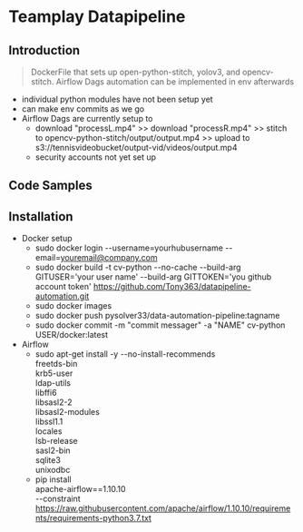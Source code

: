 # Teamplay Datapipeline

## Introduction

> DockerFile that sets up open-python-stitch, yolov3, and opencv-stitch. Airflow Dags automation can be implemented in env afterwards
- individual python modules have not been setup yet
- can make env commits as we go
- Airflow Dags are currently setup to
    - download "processL.mp4" >>  download "processR.mp4" >> stitch to opencv-python-stitch/output/output.mp4 >> upload to s3://tennisvideobucket/output-vid/videos/output.mp4 
    - security accounts not yet set up

## Code Samples

>

## Installation

> 
- Docker setup
    - sudo docker login --username=yourhubusername --email=youremail@company.com
    - sudo docker build -t cv-python --no-cache --build-arg GITUSER='your user name' --build-arg GITTOKEN='you github account token' https://github.com/Tony363/datapipeline-automation.git
    - sudo docker images 
    - sudo docker push pysolver33/data-automation-pipeline:tagname
    - sudo docker commit -m "commit messager" -a "NAME" cv-python USER/docker:latest
- Airflow
    - sudo apt-get install -y --no-install-recommends \
        freetds-bin \
        krb5-user \
        ldap-utils \
        libffi6 \
        libsasl2-2 \
        libsasl2-modules \
        libssl1.1 \
        locales  \
        lsb-release \
        sasl2-bin \
        sqlite3 \
        unixodbc
    - pip install \
 apache-airflow==1.10.10 \
 --constraint \
        https://raw.githubusercontent.com/apache/airflow/1.10.10/requirements/requirements-python3.7.txt